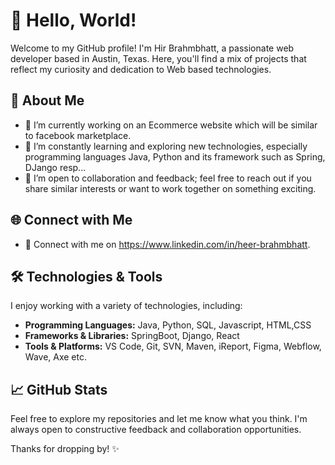 # 👋 Hello, World! 

Welcome to my GitHub profile! I'm Hir Brahmbhatt, a passionate web developer based in Austin, Texas. 
Here, you'll find a mix of projects that reflect my curiosity and dedication to Web based technologies.

## 🚀 About Me

- 🔭 I’m currently working on an Ecommerce website which will be similar to facebook marketplace.
- 🌱 I’m constantly learning and exploring new technologies, especially programming languages Java, Python and its framework such as Spring, DJango resp... 
- 👯 I’m open to collaboration and feedback; feel free to reach out if you share similar interests or want to work together on something exciting.

## 🌐 Connect with Me

- 💼 Connect with me on https://www.linkedin.com/in/heer-brahmbhatt.

## 🛠️ Technologies & Tools

I enjoy working with a variety of technologies, including:

- **Programming Languages:** Java, Python, SQL, Javascript, HTML,CSS
- **Frameworks & Libraries:** SpringBoot, Django, React
- **Tools & Platforms:** VS Code, Git, SVN, Maven, iReport, Figma, Webflow, Wave, Axe etc.

## 📈 GitHub Stats

Feel free to explore my repositories and let me know what you think. I'm always open to constructive feedback and collaboration opportunities.

Thanks for dropping by! ✨
